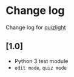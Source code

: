 # Change log
Change log for [quizlight](https://github.com/dogoncouch/quizlight)

## [1.0]
- Python 3 test module
- `edit mode`, `quiz mode`
